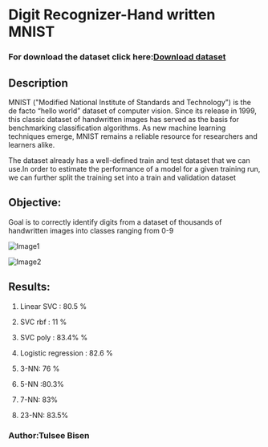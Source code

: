 # **Digit Recognizer-Hand written MNIST**

### For download the dataset click here:[Download dataset](https://www.kaggle.com/c/digit-recognizer/data)

## **Description**
  MNIST ("Modified National Institute of Standards and Technology") is the de facto “hello world” dataset of computer vision. 
  Since its release in 1999, this classic dataset of handwritten images has served as the basis for benchmarking classification algorithms. 
  As new machine learning techniques emerge, MNIST remains a reliable resource for researchers and learners alike.
  
  The dataset already has a well-defined train and test dataset that we can use.In order to estimate the performance of a model for a given training run, we can further split the training set into a train and validation dataset
  
## Objective:
  Goal is to correctly identify digits from a dataset of thousands of handwritten images into classes ranging from 0-9
  
![Image1](https://upload.wikimedia.org/wikipedia/commons/2/27/MnistExamples.png)

![Image2](https://machinelearningmastery.com/wp-content/uplo…-of-a-Subset-of-Images-from-the-MNIST-Dataset.png)

## Results:
1. Linear SVC : 80.5 %

2. SVC rbf : 11 %

3. SVC poly : 83.4% %

4. Logistic regression : 82.6 %

5. 3-NN: 76 %

6. 5-NN :80.3%

7. 7-NN: 83%

8. 23-NN: 83.5%

### Author:Tulsee Bisen
